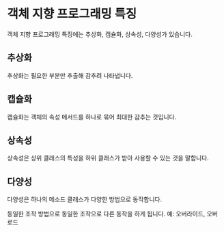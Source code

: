 # 객체 지향 프로그래밍 특징

객체 지향 프로그래밍 특징에는 추상화, 캡슐화, 상속성, 다양성가 있습니다.

## 추상화

추상화는 필요한 부분만 추출해 감추려 나타냅니다.

## 캡슐화

캡슐화는 객체의 속성 메서드를 하나로 묶어 최대한 감추는 것입니다.

## 상속성

상속성은 상위 클래스의 특성을 하위 클래스가 받아 사용할 수 있는 것을 말합니다.

## 다양성

다양성은 하나의 메소드 클래스가 다양한 방법으로 동작합니다.

동일한 조작 방법으로 동일한 조작으로 다른 동작을 하게 됩니다. 예: 오버라이드, 오버로드
